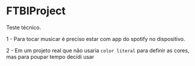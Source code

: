 # FTBIProject
Teste técnico.

1 - Para tocar musicar é preciso estar com app do spotify no dispositivo.

2 - Em um projeto real que não usaria `color literal` para definir as cores, mas para poupar tempo decidi usar

